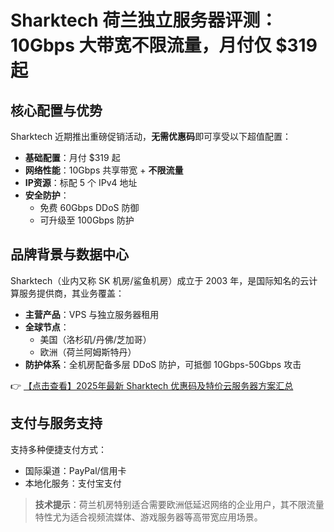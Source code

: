 # Sharktech 荷兰独立服务器评测：10Gbps 大带宽不限流量，月付仅 $319 起

## 核心配置与优势

Sharktech 近期推出重磅促销活动，**无需优惠码**即可享受以下超值配置：

- **基础配置**：月付 $319 起
- **网络性能**：10Gbps 共享带宽 + **不限流量**
- **IP资源**：标配 5 个 IPv4 地址
- **安全防护**：
  - 免费 60Gbps DDoS 防御
  - 可升级至 100Gbps 防护

## 品牌背景与数据中心

Sharktech（业内又称 SK 机房/鲨鱼机房）成立于 2003 年，是国际知名的云计算服务提供商，其业务覆盖：

- **主营产品**：VPS 与独立服务器租用
- **全球节点**：
  - 美国（洛杉矶/丹佛/芝加哥）
  - 欧洲（荷兰阿姆斯特丹）
- **防护体系**：全机房配备多层 DDoS 防护，可抵御 10Gbps-50Gbps 攻击

👉 [【点击查看】2025年最新 Sharktech 优惠码及特价云服务器方案汇总](https://bit.ly/Sharktech)

## 支付与服务支持

支持多种便捷支付方式：
- 国际渠道：PayPal/信用卡
- 本地化服务：支付宝支付

> **技术提示**：荷兰机房特别适合需要欧洲低延迟网络的企业用户，其不限流量特性尤为适合视频流媒体、游戏服务器等高带宽应用场景。